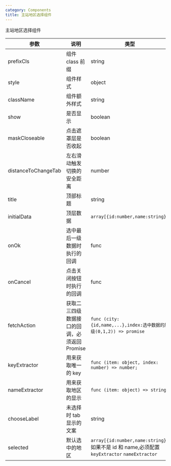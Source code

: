```yaml
---
category: Components
title: 主站地区选择组件
---
```


主站地区选择组件

<DEMO>

| 参数                | 说明                                         | 类型                                                                                        | 默认值                     | 必填  |
| ------------------- | -------------------------------------------- | ------------------------------------------------------------------------------------------- | -------------------------- | ----- |
| prefixCls           | 组件 class 前缀                              | string                                                                                      | Yep-area-picker            | false |
| style               | 组件样式                                     | object                                                                                      | {}                         | false |
| className           | 组件额外样式                                 | string                                                                                      | -                          | false |
| show                | 是否显示                                     | boolean                                                                                     | false                      | false |
| maskCloseable       | 点击遮罩层是否收起                           | boolean                                                                                     | false                      | false |
| distanceToChangeTab | 左右滑动触发切换的安全距离                   | number                                                                                      | 10                         | false |
| title               | 顶部标题                                     | string                                                                                      | `配送至`                   | false |
| initialData         | 顶层数据                                     | `array[{id:number,name:string}]`                                                            | -                          | true  |
| onOk                | 选中最后一级数据时执行的回调                 | func                                                                                        | -                          | true  |
| onCancel            | 点击关闭按钮时执行的回调                     | func                                                                                        | -                          | true  |
| fetchAction         | 获取二三四级数据接口的回调，必须返回 Promise | `func (city:{id,name,...},index:选中数据的层级(0,1,2)) => promise`                          | -                          | true  |
| keyExtractor        | 用来获取唯一的 key                           | `func (item: object, index: number) => number;`                                             | (item, index) => item.id   | false |
| nameExtractor       | 用来获取地区的显示                           | `func (item: object) => string;`                                                            | (item, index) => item.name | false |
| chooseLabel         | 未选择时 tab 显示的文案                      | string                                                                                      | `请选择`                   | false |
| selected            | 默认选中的地区                               | `array[{id:number,name:string}]`如果不是 id 和 name,必须配置 `keyExtractor` `nameExtractor` | []                         | false |

